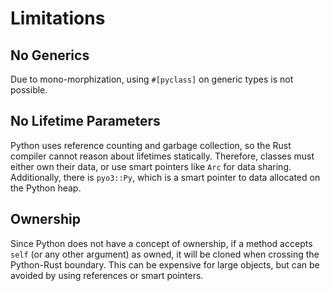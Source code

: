 # Limitations

## No Generics
Due to mono-morphization, using `#[pyclass]` on generic types is not possible.

## No Lifetime Parameters
Python uses reference counting and garbage collection, so the Rust compiler cannot reason about lifetimes statically.
Therefore, classes must either own their data, or use smart pointers like `Arc` for data sharing. Additionally, there is `pyo3::Py`, which is a smart pointer to data allocated on the Python heap.

## Ownership
Since Python does not have a concept of ownership, if a method accepts `self` (or any other argument) as owned, it will be cloned when crossing the Python-Rust boundary. This can be expensive for large objects, but can be avoided by using references or smart pointers.